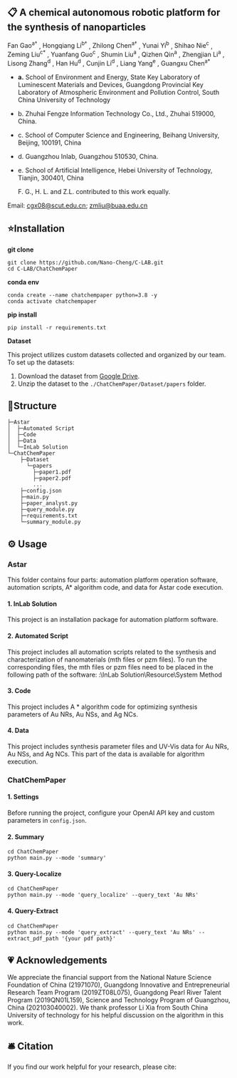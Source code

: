 ## 📋 **A chemical autonomous robotic platform for the synthesis of nanoparticles**

<div>
<span class="author-block">
  Fan Gao<sup>a†</sup>
</span>,
<span class="author-block">
  Hongqiang Li<sup>b†</sup>
</span>,
<span class="author-block">
  Zhilong Chen<sup>a†</sup>
</span>,
<span class="author-block">
   Yunai Yi<sup>b</sup>
</span>,
<span class="author-block">
  Shihao Nie<sup>c</sup>
</span>,
<span class="author-block">
  Zeming Liu<sup>c*</sup>
</span>,
<span class="author-block">
  Yuanfang Guo<sup>c</sup>
</span>,
<span class="author-block">
  Shumin Liu<sup>a</sup>
</span>,
<span class="author-block">
  Qizhen Qin<sup>a</sup>
</span>,
<span class="author-block">
  Zhengjian Li<sup>a</sup>
</span>,
<span class="author-block">
  Lisong Zhang<sup>d</sup>
</span>,
<span class="author-block">
  Han Hu<sup>d</sup>
</span>,
<span class="author-block">
  Cunjin Li<sup>d</sup>
</span>,
<span class="author-block">
  Liang Yang<sup>e</sup>
</span>,
<span class="author-block">
  Guangxu Chen<sup>a*</sup>
</span>
</div>

- **a.** School of Environment and Energy, State Key Laboratory of Luminescent Materials and Devices, Guangdong Provincial Key Laboratory of Atmospheric Environment and Pollution Control, South China University of Technology

- b. Zhuhai Fengze Information Technology Co., Ltd., Zhuhai 519000, China.

- c. School of Computer Science and Engineering, Beihang University, Beijing, 100191, China

- d. Guangzhou Inlab, Guangzhou 510530, China.

- e. School of Artificial Intelligence, Hebei University of Technology, Tianjin, 300401, China

  F. G., H. L. and Z.L. contributed to this work equally.

Email: cgx08@scut.edu.cn; zmliu@buaa.edu.cn

## ⭐Installation

**git clone**

```
git clone https://github.com/Nano-Cheng/C-LAB.git
cd C-LAB/ChatChemPaper
```

**conda env**

```
conda create --name chatchempaper python=3.8 -y
conda activate chatchempaper
```

**pip install**

```
pip install -r requirements.txt
```

**Dataset**

This project utilizes custom datasets collected and organized by our team. To set up the datasets:

1. Download the dataset from [Google Drive](https://drive.google.com/file/d/1iELKCFNAL1uaEMM30rFa9PRcQ91E2fUc/view?usp=sharing).
2. Unzip the dataset to the `./ChatChemPaper/Dataset/papers` folder.

## 🌲Structure

```
├─Astar
│  ├─Automated Script
│  ├─Code
│  ├─Data
│  └─InLab Solution
└─ChatChemPaper
    ├─Dataset
      └─papers
        ├─paper1.pdf
        ├─paper2.pdf
        ...
    ├─config.json
    ├─main.py
    ├─paper_analyst.py
    ├─query_module.py
    ├─requirements.txt
    └─summary_module.py
```

## ⚙️ Usage

### Astar

This folder contains four parts: automation platform operation software, automation scripts, A* algorithm code, and data for Astar code execution.

#### 1. InLab Solution
This project is an installation package for automation platform software.

#### 2. Automated Script
This project includes all automation scripts related to the synthesis and characterization of nanomaterials (mth files or pzm files). To run the corresponding files, the mth files or pzm files need to be placed in the following path of the software: :\InLab Solution\Resource\System Method

#### 3. Code
This project includes A * algorithm code for optimizing synthesis parameters of Au NRs, Au NSs, and Ag NCs.

#### 4. Data
This project includes synthesis parameter files and UV-Vis data for Au NRs, Au NSs, and Ag NCs. This part of the data is available for algorithm execution.

### ChatChemPaper

#### 1. Settings

Before running the project, configure your OpenAI API key and custom parameters in `config.json`.

#### 2. Summary

```
cd ChatChemPaper
python main.py --mode 'summary'
```
#### 3. Query-Localize

```
cd ChatChemPaper
python main.py --mode 'query_localize' --query_text 'Au NRs'
```

#### 4. Query-Extract

```
cd ChatChemPaper
python main.py --mode 'query_extract' --query_text 'Au NRs' --extract_pdf_path '{your pdf path}'
```

## 💗 Acknowledgements
We appreciate the financial support from the National Nature Science Foundation of China (21971070), Guangdong Innovative and Entrepreneurial Research Team Program (2019ZT08L075), Guangdong Pearl River Talent Program (2019QN01L159), Science and Technology Program of Guangzhou, China (202103040002). We thank professor Li Xia from South China University of technology for his helpful discussion on the algorithm in this work.

## 🛎 Citation
If you find our work helpful for your research, please cite:
```bib
```
